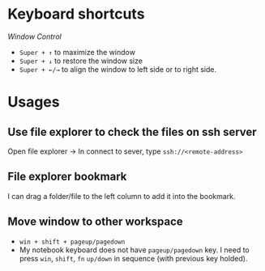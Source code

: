 # Keyboard shortcuts
*Window Control*
- `Super + ↑` to maximize the window
- `Super + ↓` to restore the window size
- `Super + ←/→` to align the window to left side or to right side.


# Usages
## Use file explorer to check the files on ssh server
Open file explorer → In connect to sever, type `ssh://<remote-address>` 

## File explorer bookmark
I can drag a folder/file to the left column to add it into the bookmark.

## Move window to other workspace
- `win + shift + pageup/pagedown` 
- My notebook keyboard does not have `pageup/pagedown` key. I need to press `win`, `shift`, `fn` `up/down` in sequence (with previous key holded).
